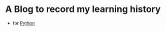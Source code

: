 # A Blog to record my learning history
- for [Python](DingYuan0118.github.io/DingYuan0118.github.io/Python/LearnPython.md)
